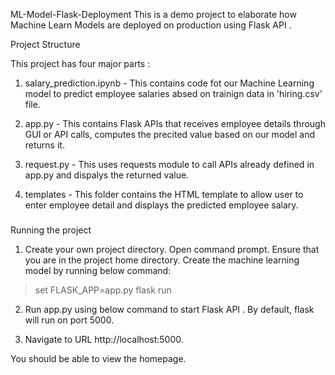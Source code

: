 ML-Model-Flask-Deployment
This is a demo project to elaborate how Machine Learn Models are deployed on production using Flask API
.

Project Structure

This project has four major parts :


1. salary_prediction.ipynb - This contains code fot our Machine Learning model to predict employee salaries absed on trainign data in 'hiring.csv' file.

2. app.py - This contains Flask APIs that receives employee details through GUI or API calls, computes the precited value based on our model and returns it.

3. request.py - This uses requests module to call APIs already defined in app.py and dispalys the returned value.

4. templates - This folder contains the HTML template to allow user to enter employee detail and displays the predicted employee salary.

### 

Running the project



1. Create your own project directory. Open command prompt. 
Ensure that you are in the project home directory. Create the machine learning model by running below command:

>set FLASK_APP=app.py
>flask run


2. Run app.py using below command to start Flask API
. 
By default, flask will run on port 5000.


3. Navigate to URL http://localhost:5000. 

You should be able to view the homepage.